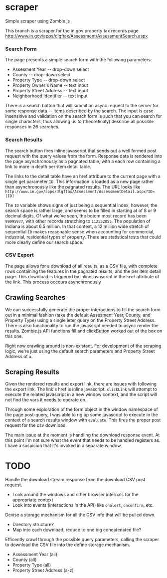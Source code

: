 scraper
=======

Simple scraper using Zombie.js

This branch is a scraper for the in.gov property tax records page
http://www.in.gov/apps/dlgftax/Assessment/AssessmentSearch.aspx

### Search Form
The page presents a simple search form with the following parameters:
 * Assesment Year --          drop-down select
 * County --                  drop-down select
 * Property Type --           drop-down select
 * Property Owner's Name --   text input
 * Property Street Address -- text input
 * Neighborhood Identifier -- text input

There is a search button that will submit an async request to the server
for some response data -- items described by the search. The input is case
insensitive and validation on the search form is such that you can search for
single characters, thus allowing us to (theoreticaly) describe all possible
responses in 26 searches.

### Search Results
The search button fires inline javascript that sends out a well formed post
request with the query values from the form. Response data is rendered into
the page asynchronously as a pagnated table, with a each row containing a
link to more in depth per-item detail table.

The links to the detail table have an href attribure to the current page
with a single get parameter `ID`. This information is loaded as a new page
rather than asynchronously like the pagnated results. The URL looks like
`http://www.in.gov/apps/dlgftax/Assessment/AssessmentDetail.aspx?ID=[ID]`

The `ID` variable shows signs of just being a sequential index, however,
the search space is rather large, and seems to be filled in starting at
of 8 or 9 decimal digits. Of what we've seen, the botom most record has
been `99995977`, with other records stretching to `112552055`. The population
of Indiana is about 6.5 million. In that context, a 12 million wide stretch of 
sequential `ID` makes reasonable sense when accounting for commercial, industrial,
residential types of property. There are statistical tests that could more clearly
define our search space.

### CSV Export
The page allows for a download of all results, as a CSV file, with
complete rows containing the features in the pagnated results, and the
per item detail page. This download is triggered by inline javascript in
the `href` attribute of the link. This process occours asynchronously

## Crawling Searches

We can successfully generate the proper interactions to fill the search
form out in a minimal fashion (take the default Assesment Year, County,
and Property Type) using a single leter query on the Property Street Address.
There is also functionality to run the javascript needed to async render the
results. Zombie.js API functions fill and clickButton worked out of the box 
on this one.

Right now crawling around is non-existant. For development of the scraping logic,
we're just using the default search parameters and Property Street Address of `a`.

## Scraping Results

Given the rendered results and export link, there are issues with following the
export link. The link's href is inline javascript. `clickLink` will attempt to
execute the related javascript in a new window context, and the script will not 
find the vars it needs to operate on.

Through some exploration of the form object in the window namespace of the page
post-query, I was able to rig up some javascript to execute in the context of
a search results window with `evaluate`. This fires the proper post request for
the csv download.

The main issue at the moment is handling the download response event. At this point
I'm not sure what the event that needs to be handled registers as. I have a suspicion
that it's invoked in a separate window.

TODO
====
Handle the download stream response from the download CSV post request.
 * Look around the windows and other browser internals for the appropriate context
 * Look into events (interactions in the API) like `onalert`, `onconfirm`,
 etc.

Devise a storage mechanism for all the CSV info that will be pulled down.
 * Directory structure?
 * Map into each download, reduce to one big concatenated file?

Efficently crawl through the possible query parameters, calling the scraper to download
the CSV file into the define storage mechanism.
  * Assessment Year (all)
  * County (all)
  * Property Type (all)
  * Property Street Address (a-z)
